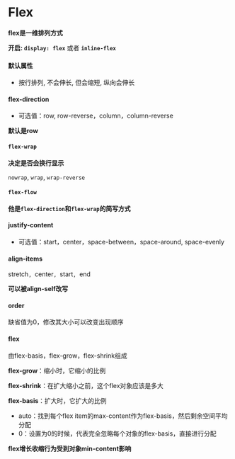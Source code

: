# Flex

**flex是一维排列方式**

**开启: `display: flex`** 或者 **`inline-flex`**

#### 默认属性

- 按行排列, 不会伸长, 但会缩短, 纵向会伸长



#### flex-direction

- 可选值：row, row-reverse，column，column-reverse

**默认是row**

#### `flex-wrap`

**决定是否会换行显示**

`nowrap`, `wrap`, `wrap-reverse`



#### `flex-flow`

**他是`flex-direction`和`flex-wrap`的简写方式**



#### justify-content

- 可选值：start，center，space-between，space-around, space-evenly



#### align-items

stretch`, `center`, `start`, `end

**可以被align-self改写**



#### order

缺省值为0，修改其大小可以改变出现顺序





#### flex

由flex-basis，flex-grow，flex-shrink组成

**flex-grow**：缩小时，它缩小的比例

**flex-shrink**：在扩大缩小之前，这个flex对象应该是多大

**flex-basis**：扩大时，它扩大的比例

- auto：找到每个flex item的max-content作为flex-basis，然后剩余空间平均分配
- 0：设置为0的时候，代表完全忽略每个对象的flex-basis，直接进行分配





**flex增长收缩行为受到对象min-content影响**